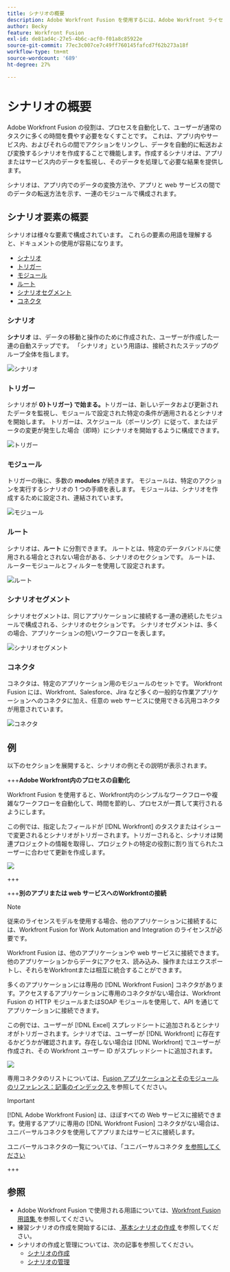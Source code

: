 ```yaml
---
title: シナリオの概要
description: Adobe Workfront Fusion を使用するには、Adobe Workfront ライセンスに加えて、Adobe Workfront Fusion ライセンスが必要です。
author: Becky
feature: Workfront Fusion
exl-id: de81ad4c-27e5-4b6c-acf0-f01a8c85922e
source-git-commit: 77ec3c007ce7c49ff760145fafcd7f62b273a18f
workflow-type: tm+mt
source-wordcount: '689'
ht-degree: 27%

---
```


# シナリオの概要

Adobe Workfront Fusion の役割は、プロセスを自動化して、ユーザーが通常のタスクに多くの時間を費やす必要をなくすことです。 これは、アプリ内やサービス内、およびそれらの間でアクションをリンクし、データを自動的に転送および変換するシナリオを作成することで機能します。作成するシナリオは、アプリまたはサービス内のデータを監視し、そのデータを処理して必要な結果を提供します。

シナリオは、アプリ内でのデータの変換方法や、アプリと web サービスの間でのデータの転送方法を示す、一連のモジュールで構成されます。

## シナリオ要素の概要

シナリオは様々な要素で構成されています。 これらの要素の用語を理解すると、ドキュメントの使用が容易になります。

* [シナリオ](#scenario)
* [トリガー](#trigger)
* [モジュール](#module)
* [ルート](#route)
* [シナリオセグメント](#scenario-segment)
* [コネクタ](#connector)

### シナリオ

**シナリオ** は、データの移動と操作のために作成された、ユーザーが作成した一連の自動ステップです。 「シナリオ」という用語は、接続されたステップのグループ全体を指します。

![シナリオ](assets/entire-scenario-scenario.png)

### トリガー

シナリオが **0}トリガー} で始まる。**&#x200B;トリガーは、新しいデータおよび更新されたデータを監視し、モジュールで設定された特定の条件が適用されるとシナリオを開始します。 トリガーは、スケジュール（ポーリング）に従って、またはデータの変更が発生した場合（即時）にシナリオを開始するように構成できます。

![トリガー](assets/scenario-trigger.png)

### モジュール

トリガーの後に、多数の **modules** が続きます。 モジュールは、特定のアクションを実行するシナリオの 1 つの手順を表します。 モジュールは、シナリオを作成するために設定され、連結されています。

![ モジュール ](assets/scenario-module.png)

### ルート

シナリオは、**ルート** に分割できます。 ルートとは、特定のデータバンドルに使用される場合とされない場合がある、シナリオのセクションです。 ルートは、ルーターモジュールとフィルターを使用して設定されます。

![ ルート ](assets/scenario-route.png)

### シナリオセグメント

シナリオセグメントは、同じアプリケーションに接続する一連の連続したモジュールで構成される、シナリオのセクションです。 シナリオセグメントは、多くの場合、アプリケーションの短いワークフローを表します。

![ シナリオセグメント ](assets/scenario-segment.png)

### コネクタ

コネクタは、特定のアプリケーション用のモジュールのセットです。 Workfront Fusion には、Workfront、Salesforce、Jira など多くの一般的な作業アプリケーションへのコネクタに加え、任意の web サービスに使用できる汎用コネクタが用意されています。

![ コネクタ ](assets/scenario-connectors.png)

## 例

以下のセクションを展開すると、シナリオの例とその説明が表示されます。

+++**Adobe Workfront内のプロセスの自動化**

Workfront Fusion を使用すると、Workfront内のシンプルなワークフローや複雑なワークフローを自動化して、時間を節約し、プロセスが一貫して実行されるようにします。

この例では、指定したフィールドが [!DNL Workfront] のタスクまたはイシューで変更されるとシナリオがトリガーされます。トリガーされると、シナリオは関連プロジェクトの情報を取得し、プロジェクトの特定の役割に割り当てられたユーザーに合わせて更新を作成します。

![](assets/fusion-template-example.png)

+++

+++**別のアプリまたは web サービスへのWorkfrontの接続**

>[!NOTE]
>
>従来のライセンスモデルを使用する場合、他のアプリケーションに接続するには、Workfront Fusion for Work Automation and Integration のライセンスが必要です。

Workfront Fusion は、他のアプリケーションや web サービスに接続できます。 他のアプリケーションからデータにアクセス、読み込み、操作またはエクスポートし、それらをWorkfrontまたは相互に統合することができます。

多くのアプリケーションには専用の [!DNL Workfront Fusion] コネクタがあります。アクセスするアプリケーションに専用のコネクタがない場合は、Workfront Fusion の HTTP モジュールまたはSOAP モジュールを使用して、API を通じてアプリケーションに接続できます。

この例では、ユーザーが [!DNL Excel] スプレッドシートに追加されるとシナリオがトリガーされます。シナリオでは、ユーザーが [!DNL Workfront] に存在するかどうかが確認されます。存在しない場合は [!DNL Workfront] でユーザーが作成され、その Workfront ユーザー ID がスプレッドシートに追加されます。

![](assets/fusion-integration-example.png)

専用コネクタのリストについては、[Fusion アプリケーションとそのモジュールのリファレンス：記事のインデックス ](/help/workfront-fusion/references/apps-and-modules/apps-and-modules-toc.md) を参照してください。


>[!IMPORTANT]
>
>[!DNL Adobe Workfront Fusion] は、ほぼすべての Web サービスに接続できます。使用するアプリに専用の [!DNL Workfront Fusion] コネクタがない場合は、ユニバーサルコネクタを使用してアプリまたはサービスに接続します。
>
>ユニバーサルコネクタの一覧については、「ユニバーサルコネクタ [ を参照してください ](/help/workfront-fusion/references/apps-and-modules/apps-and-modules-toc.md#universal-connectors)

+++

## 参照

* Adobe Workfront Fusion で使用される用語については、[Workfront Fusion 用語集 ](/help/workfront-fusion/get-started-with-fusion/understand-fusion/fusion-glossary.md) を参照してください。
* 練習シナリオの作成を開始するには、[ 基本シナリオの作成 ](/help/workfront-fusion/build-practice-scenarios/create-basic-scenario.md) を参照してください。
* シナリオの作成と管理については、次の記事を参照してください。
   * [シナリオの作成](/help/workfront-fusion/create-scenarios/create-scenarios-toc.md)
   * [シナリオの管理](/help/workfront-fusion/manage-scenarios/manage-scenarios-toc.md)
